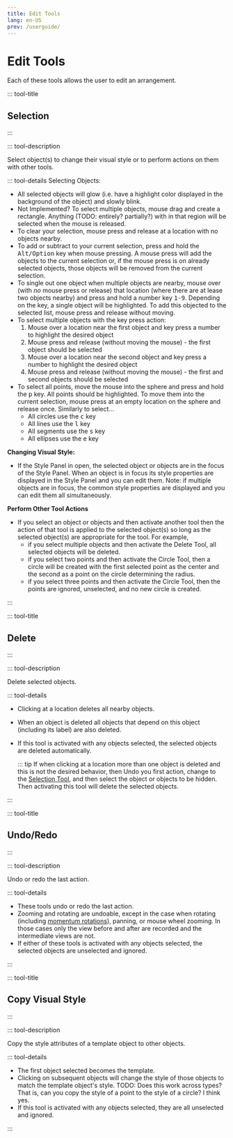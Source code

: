 ```yaml
---
title: Edit Tools
lang: en-US
prev: /userguide/
---
```


# Edit Tools

Each of these tools allows the user to edit an arrangement.

::: tool-title

## Selection

:::

::: tool-description

Select object(s) to change their visual style or to perform actions on them with other tools.

::: tool-details Selecting Objects:

- All selected objects will glow (i.e. have a highlight color displayed in the background of the object) and slowly blink.
- Not Implemented? To select multiple objects, mouse drag and create a rectangle. Anything (TODO: entirely? partially?) with in that region will be selected when the mouse is released.
- To clear your selection, mouse press and release at a location with no objects nearby.
- To add or subtract to your current selection, press and hold the <kbd>Alt/Option</kbd> key when mouse pressing. A mouse press will add the objects to the current selection or, if the mouse press is on already selected objects, those objects will be removed from the current selection.
- To single out one object when multiple objects are nearby, mouse over (with _no_ mouse press or release) that location (where there are at lease two objects nearby) and press and hold a number key <kbd>1-9</kbd>. Depending on the key, a single object will be highlighted. To add this objected to the selected list, mouse press and release without moving.
- To select multiple objects with the key press action:
  1. Mouse over a location near the first object and key press a number to highlight the desired object
  2. Mouse press and release (without moving the mouse) - the first object should be selected
  3. Mouse over a location near the second object and key press a number to highlight the desired object
  4. Mouse press and release (without moving the mouse) - the first and second objects should be selected
- To select all points, move the mouse into the sphere and press and hold the <kbd>p</kbd> key. All points should be highlighted. To move them into the current selection, mouse press at an empty location on the sphere and release once. Similarly to select...
  - All circles use the <kbd>c</kbd> key
  - All lines use the <kbd>l</kbd> key
  - All segments use the <kbd>s</kbd> key
  - All ellipses use the <kbd>e</kbd> key

**Changing Visual Style:**

- If the Style Panel in open, the selected object or objects are in the focus of the Style Panel. When an object is in focus its style properties are displayed in the Style Panel and you can edit them. Note: if multiple objects are in focus, the common style properties are displayed and you can edit them all simultaneously.

**Perform Other Tool Actions**

- If you select an object or objects and then activate another tool then the action of that tool is applied to the selected object(s) so long as the selected object(s) are appropriate for the tool. For example,
  - if you select multiple objects and then activate the Delete Tool, all selected objects will be deleted.
  - if you select two points and then activate the Circle Tool, then a circle will be created with the first selected point as the center and the second as a point on the circle determining the radius.
  - if you select three points and then activate the Circle Tool, then the points are ignored, unselected, and no new circle is created.

:::

::: tool-title

## Delete

:::

::: tool-description

Delete selected objects.

::: tool-details

- Clicking at a location deletes all nearby objects.
- When an object is deleted all objects that depend on this object (including its label) are also deleted.
- If this tool is activated with any objects selected, the selected objects are deleted automatically.

  ::: tip
  If when clicking at a location more than one object is deleted and this is not the desired behavior, then Undo you first action, change to the [Selection Tool](edit.html#selection), and then select the object or objects to be hidden. Then activating this tool will delete the selected objects.

:::

::: tool-title

## Undo/Redo

:::

::: tool-description

Undo or redo the last action.

::: tool-details

- These tools undo or redo the last action.
- Zooming and rotating are undoable, except in the case when rotating (including [momentum rotations](/userguide/titlebar.html#global-settings)), panning, or mouse wheel zooming. In those cases only the view before and after are recorded and the intermediate views are not.
- If either of these tools is activated with any objects selected, the selected objects are unselected and ignored.

:::

::: tool-title

## Copy Visual Style

:::

::: tool-description

Copy the style attributes of a template object to other objects.

::: tool-details

- The first object selected becomes the template.
- Clicking on subsequent objects will change the style
  of those objects to match the template object's style. TODO: Does this work across types? That is, can you copy the style of a point to the style of a circle? I think yes.
- If this tool is activated with any objects selected, they are all unselected and ignored.

:::

